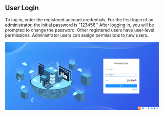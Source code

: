 ## User Login

To log in, enter the registered account credentials. For the first login of an administrator, the initial password is "123456." After logging in, you will be prompted to change the password. Other registered users have user-level permissions. Administrator users can assign permissions to new users.

![image-20230621130728244](../../images/whalealDataImages/image-20230621130728244.png)
